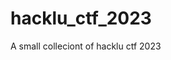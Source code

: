 # hacklu_ctf_2023

<!--
#field
CTF

#groups
Writeups

#languages
Python

#frames and libs

-->

A small colleciont of hacklu ctf 2023
